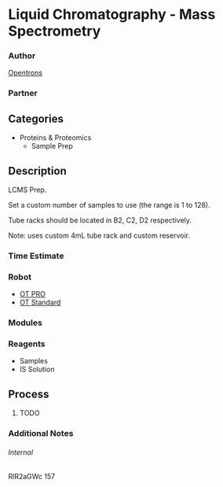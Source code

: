 # Liquid Chromatography - Mass Spectrometry

### Author
[Opentrons](http://www.opentrons.com/)

### Partner


## Categories
* Proteins & Proteomics
  * Sample Prep


## Description
LCMS Prep.

Set a custom number of samples to use (the range is 1 to 128).

Tube racks should be located in B2, C2, D2 respectively.

Note: uses custom 4mL tube rack and custom reservoir.

### Time Estimate

### Robot
* [OT PRO](https://opentrons.com/ot-one-pro)
* [OT Standard](https://opentrons.com/ot-one-standard)

### Modules


### Reagents
* Samples
* IS Solution

## Process
1. TODO

### Additional Notes


###### Internal
RlR2aGWc
157
